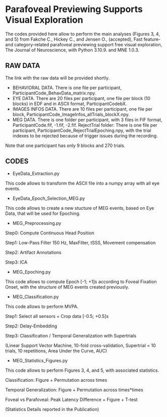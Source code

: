 # Parafoveal Previewing Supports Visual Exploration

The codes provided here allow to perform the main analyses (Figures 3, 4, and 5) from Fakche C., Hickey C., and Jensen O., (accepted),
Fast feature- and category-related parafoveal previewing support free visual exploration, The Journal of Neuroscience, 
with Python 3.10.9. and MNE 1.0.3.

## RAW DATA
The link with the raw data will be provided shortly. 
- BEHAVIORAL DATA. There is one file per participant, ParticipantCode_BehavData_matrix.npy.
- EYE DATA. There are 20 files per participant, one file per block (10 blocks) in EDF and in ASCII format, ParticipantCodebX.
- IMAGES INFOS DATA. There are 10 files per participant, one file per block, ParticipantCode_ImageInfos_allTrials_blockX.npy.
- MEG DATA. There is one folder per participant, with 3 files in FIF format, ParticipantCode.fif, -1.fif, -2.fif. 
RejectTrial folder: There is one file per participant, ParticipantCode_RejectTrialEpoching.npy, with the trial indexes to be rejected
because of trigger issues during the recording.

Note that one participant has only 9 blocks and 270 trials. 

## CODES

- EyeData_Extraction.py
  
This code allows to transform the ASCII file into a numpy array with all eye events. 

- EyeData_Epoch_Selection_MEG.py
  
This code allows to create a new stucture of MEG events, based on Eye Data, that will be used for Epoching. 

- MEG_Preprocessing.py
  
Step0: Compute Continuous Head Position 

Step1: Low-Pass Filter 150 Hz, MaxFilter, tSSS, Movement compensation

Step2: Artifact Annotations

Step3: ICA

- MEG_Epoching.py
  
This code allows to compute Epoch [-1; +1]s according to Foveal Fixation Onset, with the structure of MEG events created previously. 

- MEG_Classification.py

This code allows to perform MVPA. 

Step1: Select all sensors + Crop data [-0.5; +0.5]s

Step2: Delay-Embedding

Step3: Classification / Temporal Generalization with Supertrials 

(Linear Support Vector Machine, 10-fold cross-validation, Supertrial = 10 trials, 10 repetitions, Area Under the Curve, AUC)

- MEG_Statistics_Figures.py
  
This code allows to perform Figures 3, 4, and 5, with associated statistics.

Classification: Figure + Permutation across times

Temporal Generalization: Figure + Permutation across times*times

Foveal vs Parafoveal: Peak Latency Difference + Figure + T-test 

(Statistics Details reported in the Publication)

